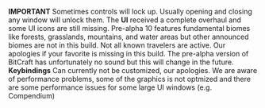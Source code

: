 <b>IMPORTANT</b> Sometimes controls will lock up. Usually opening and closing any window will unlock them.
The <b>UI</b> received a complete overhaul and some UI icons are still missing.
Pre-alpha 10 features fundamental biomes like forests, grasslands, mountains, and water areas but other announced biomes are not in this build.
Not all known travelers are active. Our apologies if your favorite is missing in this build. 
The pre-alpha version of BitCraft has unfortunately no sound but this will change in the future.
<b>Keybindings</b> Can currently not be customized, our apologies.
We are aware of performance problems, some of the graphics is not optmized and there are some performance issues for some large UI windows (e.g. Compendium)
